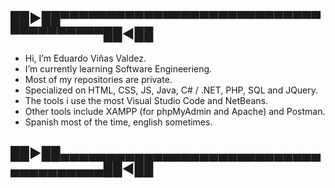 
## ██►██▀▀▀▀▀▀▀▀▀▀▀▀▀▀▀▀▀▀▀▀▀▀▀▀▀▀▀▀▀▀▀▀▀▀▀▀▀▀██◄██
- Hi, I’m Eduardo Viñas Valdez.
- I’m currently learning Software Engineerieng.
- Most of my repositories are private.
- Specialized on HTML, CSS, JS, Java, C# / .NET, PHP, SQL and JQuery.
- The tools i use the most Visual Studio Code and NetBeans.
- Other tools include XAMPP (for phpMyAdmin and Apache) and Postman.
- Spanish most of the time, english sometimes.
## ██►██▄▄▄▄▄▄▄▄▄▄▄▄▄▄▄▄▄▄▄▄▄▄▄▄▄▄▄▄▄▄▄▄▄▄▄▄▄▄██◄██

<!---
PLACEHOLDER
--->

